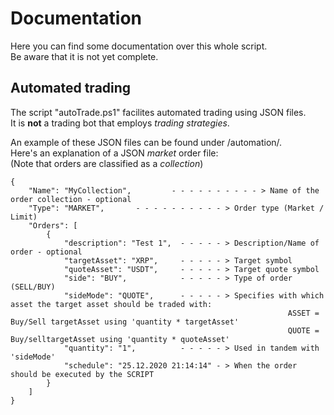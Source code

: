 # Documentation
Here you can find some documentation over this whole script.  
Be aware that it is not yet complete.  

## Automated trading
The script "autoTrade.ps1" facilites automated trading using JSON files.  
It is **not** a trading bot that employs *trading strategies*.

An example of these JSON files can be found under /automation/.  
Here's an explanation of a JSON *market* order file:  
(Note that orders are classified as a *collection*)

```
{
	"Name": "MyCollection",	        - - - - - - - - - - > Name of the order collection - optional
	"Type": "MARKET",		- - - - - - - - - - > Order type (Market / Limit)
	"Orders": [
		{
			"description": "Test 1",  - - - - - > Description/Name of order - optional
			"targetAsset": "XRP",     - - - - - > Target symbol
			"quoteAsset": "USDT",     - - - - - > Target quote symbol
			"side": "BUY",            - - - - - > Type of order (SELL/BUY)
			"sideMode": "QUOTE",      - - - - - > Specifies with which asset the target asset should be traded with:
                                                              ASSET = Buy/Sell targetAsset using 'quantity * targetAsset'
                                                              QUOTE = Buy/selltargetAsset using 'quantity * quoteAsset' 
			"quantity": "1",          - - - - - > Used in tandem with 'sideMode'
			"schedule": "25.12.2020 21:14:14" - > When the order should be executed by the SCRIPT
		}
	]
}
```
